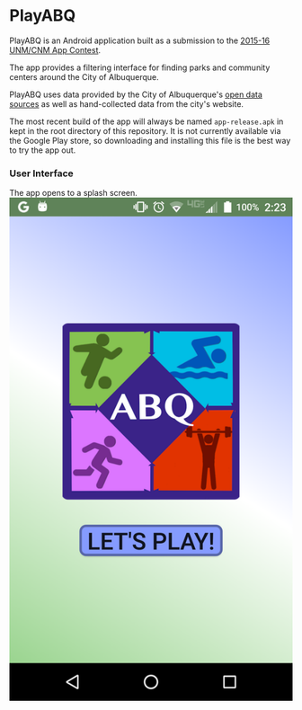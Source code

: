 # PlayABQ

PlayABQ is an Android application built as a submission to the [2015-16 UNM/CNM App Contest][App Contest].

The app provides a filtering interface for finding parks and community centers around the City of Albuquerque.

PlayABQ uses data provided by the City of Albuquerque's [open data sources][CABQ opendata] as well as hand-collected data from the city's website.

The most recent build of the app will always be named `app-release.apk` in kept in the root directory of this repository.  It is not currently available via the Google Play store, so downloading and installing this file is the best way to try the app out.

### User Interface
The app opens to a splash screen.
![splash screen](screenshots/splash-v23.png)

[App Contest]: http://appcontest.unm.edu/
[CABQ opendata]: https://www.cabq.gov/abq-data/
